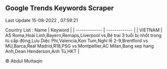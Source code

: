 

## Google Trends Keywords Scraper 
 
Last Update 15-08-2022 , 07:59:21

Country List :
 Name  | Keyword |
| ------------- | ------------- |
| VIETNAM | AS Roma,Hoài Linh,Bayern,Remaps,Liverpool vs,Bé trai 3 tuổi bị nhốt trong tủ cấp đông,Lưu Diệc Phi,Valencia,Kon Tum,Nghỉ lễ 2-9,Brentford vs MU,Barca,Real Madrid,R18,PSG vs Montpellier,AC Milan,Bang xep hang Anh,Dean Henderson,Anh Tú,HKT |



© Abdul Muttaqin 
